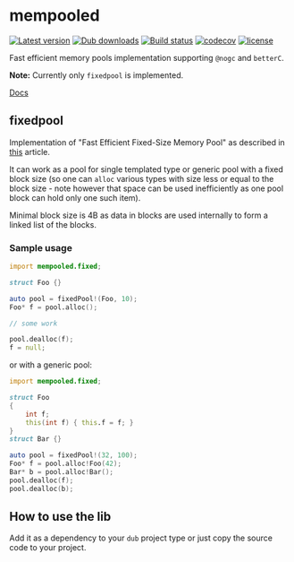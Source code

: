 # mempooled

[![Latest version](https://img.shields.io/dub/v/mempooled.svg)](https://code.dlang.org/packages/mempooled)
[![Dub downloads](https://img.shields.io/dub/dt/mempooled.svg)](http://code.dlang.org/packages/mempooled)
[![Build status](https://img.shields.io/travis/tchaloupka/mempooled/master.svg?logo=travis&label=Travis%20CI)](https://travis-ci.org/tchaloupka/mempooled)
[![codecov](https://codecov.io/gh/tchaloupka/mempooled/branch/master/graph/badge.svg)](https://codecov.io/gh/tchaloupka/mempooled)
[![license](https://img.shields.io/github/license/tchaloupka/mempooled.svg)](https://github.com/tchaloupka/mempooled/blob/master/LICENSE)

Fast efficient memory pools implementation supporting `@nogc` and `betterC`.

**Note:** Currently only `fixedpool` is implemented.

[Docs](https://tchaloupka.github.io/mempooled/mempooled.html)

## fixedpool

Implementation of "Fast Efficient Fixed-Size Memory Pool" as described in [this](www.thinkmind.org/download.php?articleid=computation_tools_2012_1_10_80006) article.

It can work as a pool for single templated type or generic pool with a fixed block size (so one can `alloc` various types with size less or equal to the block size - note however that space can be used inefficiently as one pool block can hold only one such item).

Minimal block size is 4B as data in blocks are used internally to form a linked list of the blocks.

### Sample usage

```D
import mempooled.fixed;

struct Foo {}

auto pool = fixedPool!(Foo, 10);
Foo* f = pool.alloc();

// some work

pool.dealloc(f);
f = null;
```

or with a generic pool:

```D
import mempooled.fixed;

struct Foo
{
    int f;
    this(int f) { this.f = f; }
}
struct Bar {}

auto pool = fixedPool!(32, 100);
Foo* f = pool.alloc!Foo(42);
Bar* b = pool.alloc!Bar();
pool.dealloc(f);
pool.dealloc(b);
```

## How to use the lib

Add it as a dependency to your `dub` project type or just copy the source code to your project.

